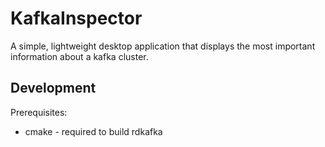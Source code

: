 # KafkaInspector

A simple, lightweight desktop application that displays the most important information about a kafka cluster.

## Development
Prerequisites:
- cmake - required to build rdkafka
